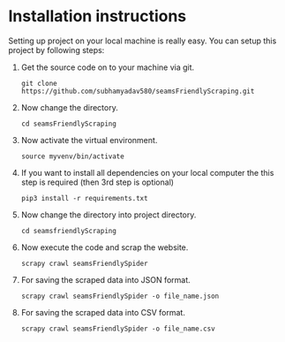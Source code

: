 # Installation instructions

Setting up project on your local machine is really easy. You can setup this project by following steps:

1. Get the source code on to your machine via git.

    ```git clone https://github.com/subhamyadav580/seamsFriendlyScraping.git```


2. Now change the directory.

    ```cd seamsFriendlyScraping```

3. Now activate the virtual environment.

    ```source myvenv/bin/activate```

4. If you want to install all dependencies on your local computer the this step is required (then 3rd step is optional)

    ```pip3 install -r requirements.txt```

5. Now change the directory into project directory.

    ```cd seamsfriendlyScraping```

6. Now execute the code and scrap the website.

    ```scrapy crawl seamsFriendlySpider```

7. For saving the scraped data into JSON format.

    ```scrapy crawl seamsFriendlySpider -o file_name.json```

8. For saving the scraped data into CSV format.

    ```scrapy crawl seamsFriendlySpider -o file_name.csv```